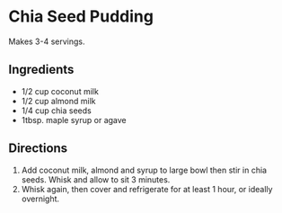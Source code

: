 # Chia Seed Pudding
Makes 3-4 servings.

## Ingredients
* 1/2 cup coconut milk
* 1/2 cup almond milk
* 1/4 cup chia seeds
* 1tbsp. maple syrup or agave

## Directions
1. Add coconut milk, almond and syrup to large bowl then stir in chia seeds. Whisk and allow to sit 3 minutes.
2. Whisk again, then cover and refrigerate for at least 1 hour, or ideally overnight.
